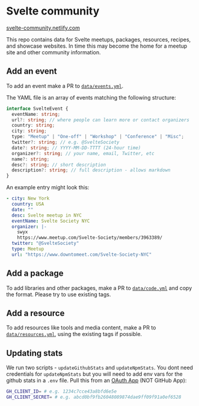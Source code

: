 # Svelte community

[svelte-community.netlify.com](https://svelte-community.netlify.com/)

This repo contains data for Svelte
meetups, packages, resources, recipes, and showcase websites.
In time this may become the home for a meetup site
and other community information.

## Add an event

To add an event make a PR to [`data/events.yml`](data/events.yml).

The YAML file is an array of events matching the following structure:

```ts
interface SvelteEvent {
  eventName: string;
  url?: string; // where people can learn more or contact organizers
  country: string;
  city: string;
  type: "Meetup" | "One-off" | "Workshop" | "Conference" | "Misc";
  twitter?: string; // e.g. @SvelteSociety
  date?: string; // YYYY-MM-DD-TTTT (24-hour time)
  organizer?: string; // your name, email, Twitter, etc
  name?: string;
  desc?: string; // short description
  description?: string; // full description - allows markdown
}
```

An example entry might look this:

```yml
- city: New York
  country: USA
  date: ""
  desc: Svelte meetup in NYC
  eventName: Svelte Society NYC
  organizer: |-
    swyx
    https://www.meetup.com/Svelte-Society/members/3963389/
  twitter: "@SvelteSociety"
  type: Meetup
  url: "https://www.downtomeet.com/Svelte-Society-NYC"
```

## Add a package

To add libraries and other packages,
make a PR to [`data/code.yml`](data/code.yml) and copy the format.
Please try to use existing tags.

## Add a resource

To add resources like tools and media content,
make a PR to [`data/resources.yml`](data/resources.yml),
using the existing tags if possible.

## Updating stats

We run two scripts - `updateGithubStats` and `updateNpmStats`. You dont need credentials for `updateNpmStats` but you will need to add env vars for the github stats in a `.env` file. Pull this from an [OAuth App](https://github.com/settings/developers) (NOT GitHub App):

```bash
GH_CLIENT_ID= # e.g. 1234c7cce43a8bfd6e5e
GH_CLIENT_SECRET= # e.g. abcd0bf9fb26048089874dae9ff09f91a0ef6528
```
